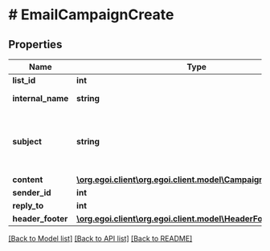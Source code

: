 # # EmailCampaignCreate

## Properties

Name | Type | Description | Notes
------------ | ------------- | ------------- | -------------
**list_id** | **int** |  | 
**internal_name** | **string** | Campaign internal name | 
**subject** | **string** | Campaign subject. If no value is sent, defaults to &#39;internal_name&#39; property value | [optional] 
**content** | [**\org.egoi.client\org.egoi.client.model\CampaignEmailContent**](CampaignEmailContent.md) |  | 
**sender_id** | **int** |  | 
**reply_to** | **int** |  | [optional] 
**header_footer** | [**\org.egoi.client\org.egoi.client.model\HeaderFooter**](HeaderFooter.md) |  | [optional] 

[[Back to Model list]](../../README.md#documentation-for-models) [[Back to API list]](../../README.md#documentation-for-api-endpoints) [[Back to README]](../../README.md)


